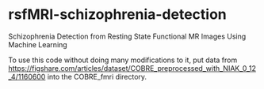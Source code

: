 # rsfMRI-schizophrenia-detection
Schizophrenia Detection from Resting State Functional MR Images Using Machine Learning

To use this code without doing many modifications to it, put data from https://figshare.com/articles/dataset/COBRE_preprocessed_with_NIAK_0_12_4/1160600 into the COBRE_fmri directory.
